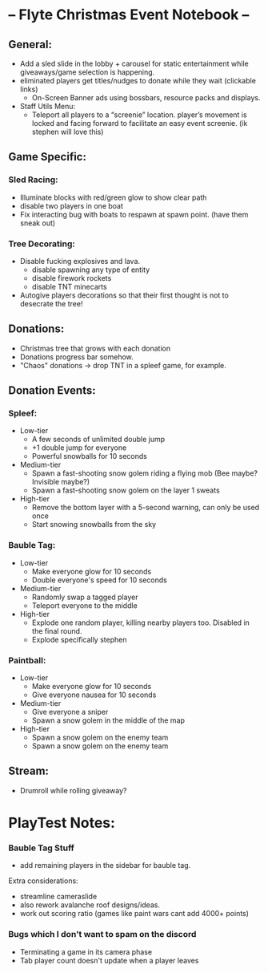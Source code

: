 # – Flyte Christmas Event Notebook –

## General:

- Add a sled slide in the lobby + carousel for static entertainment while giveaways/game selection is happening.
- eliminated players get titles/nudges to donate while they wait (clickable links)
    - On-Screen Banner ads using bossbars, resource packs and displays.
- Staff Utils Menu:
    - Teleport all players to a “screenie” location. player’s movement is locked and facing forward to facilitate an easy event screenie. (ik stephen
      will love this)

## Game Specific:

### Sled Racing:

- Illuminate blocks with red/green glow to show clear path
- disable two players in one boat
- Fix interacting bug with boats to respawn at spawn point. (have them sneak out)

### Tree Decorating:

- Disable fucking explosives and lava.
    - disable spawning any type of entity
    - disable firework rockets
    - disable TNT minecarts
- Autogive players decorations so that their first thought is not to desecrate the tree!

## Donations:

- Christmas tree that grows with each donation
- Donations progress bar somehow.
- "Chaos" donations -> drop TNT in a spleef game, for example.

## Donation Events:

### Spleef:
 - Low-tier
    - A few seconds of unlimited double jump
    - +1 double jump for everyone
    - Powerful snowballs for 10 seconds
- Medium-tier
    - Spawn a fast-shooting snow golem riding a flying mob (Bee maybe? Invisible maybe?)
    - Spawn a fast-shooting snow golem on the layer 1 sweats
- High-tier
    - Remove the bottom layer with a 5-second warning, can only be used once
    - Start snowing snowballs from the sky

### Bauble Tag:
 - Low-tier
    - Make everyone glow for 10 seconds
    - Double everyone's speed for 10 seconds
 - Medium-tier
    - Randomly swap a tagged player
    - Teleport everyone to the middle
 - High-tier
    - Explode one random player, killing nearby players too. Disabled in the final round.
    - Explode specifically stephen

### Paintball:
  - Low-tier
    - Make everyone glow for 10 seconds
    - Give everyone nausea for 10 seconds
  - Medium-tier
    - Give everyone a sniper
    - Spawn a snow golem in the middle of the map
  - High-tier
    - Spawn a snow golem on the enemy team
    - Spawn a snow golem on the enemy team

## Stream:

- Drumroll while rolling giveaway?

# PlayTest Notes:

### Bauble Tag Stuff

- add remaining players in the sidebar for bauble tag.

Extra considerations:

- streamline cameraslide
- also rework avalanche roof designs/ideas.
- work out scoring ratio (games like paint wars cant add 4000+ points)

### Bugs which I don't want to spam on the discord
- Terminating a game in its camera phase
- Tab player count doesn't update when a player leaves
